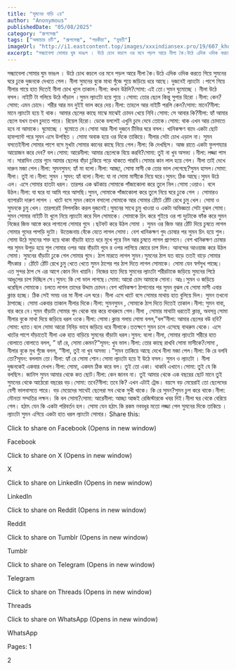 ```yaml
---
title: "সুমনের বাড়ি ২য়"
author: "Anonymous"
publishedDate: "05/08/2025"
category: "গ্রুপসেক্স"
tags: ["অজাচার চটি", "গ্রুপসেক্স", "পরকীয়া", "যুবতী"]
imageUrl: "http://i1.eastcontent.top/images/xxxindiansex.pro/19/607_khushi_mouth.jpg"
excerpt: "সন্ধ্যাবেলা সোমার ঘুম ভাঙল । উঠে চোখ কচলে ওর মনে পড়ল আরে নীলা কৈ।উঠে এদিক ওদিক করতে গিয়ে সুমনের ঘরে ঢুকে দুজনকে দেখতে পেল। নীলা সুমনের বুকে মাথা গুঁজে শুয়ে জড়িয়ে ধরে আছে। দুজনেই ল্যাংটো ।পাশে গিয়ে নীল..."
---
```


সন্ধ্যাবেলা সোমার ঘুম ভাঙল । উঠে চোখ কচলে ওর মনে পড়ল আরে নীলা কৈ।উঠে এদিক ওদিক করতে গিয়ে সুমনের ঘরে ঢুকে দুজনকে দেখতে পেল। নীলা সুমনের বুকে মাথা গুঁজে শুয়ে জড়িয়ে ধরে আছে। দুজনেই ল্যাংটো ।পাশে গিয়ে নীলার গায়ে হাত দিতেই নীলা চোখ খুলে তাকাল।নীলা: কখন উঠলি?সোমা: এই তো।সুমন ঘুমোচ্ছে । নীলা উঠে বসল। নাইটি টা গলিয়ে উঠে দাঁড়াল ।সুমন ল্যাংটো হয়ে শুয়ে ।সোমা: তোর ছেলে কিন্তু সুপার হিরো ।নীলা: কেন?সোমা: এমন চোদে। শরীর আর মন দুইই ভাল করে দেয়।নীলা: তাহলে আর নাইটি পরলি কেন?সোমা: মানে?নীলা: মানে ল্যাংটো হয়ে ই থাক। আমার ছেলের কাছে মাঝে মাঝেই চোদন খেয়ে নিবি।সোমা: সে আবার কি?নীলা: হ্যাঁ আমার ছেলে যখন তখন চুদতে পারে। রিয়েল হিরো। ডেকে বললেই এখুনি চুদে দেবে তোকে।সোমা: থাক এখন আর চোদাতে হবে না আমাকে। ঘুমোচ্ছে । ঘুমোতে দে।সোমা আর নীলা দুজনে টিভির ঘরে বসল। খানিকক্ষণ বাদে একটা ছোট হাফপ্যান্ট পরে সুমন এসে উপস্থিত । সোমা অবাক হয়ে ওর দিকে তাকিয়ে। নীলার সেটা চোখ এড়াল না। সুমন বসতেইনীলা সোমার পাশে বসে মুখটা সোমার কানের কাছে নিয়ে গেল।নীলা: কি দেখছিস। আজ রাতে একটা ফুলশয্যার আয়োজন করে দেব? বল।সোমা: আরেনীলা: আমার ছেলেকে বিয়ে করবি?সোমা: তুই না খুব অসভ্য ।নীলা: লজ্জা পাস না। সারাদিন তোর গুদে আমার ছেলের বাঁড়া ঢুকিয়ে পড়ে থাকতে পারবি।সোমার কান লাল হয়ে গেল। নীলা তাই দেখে দারুন মজা পেল।নীলা: সুমনসুমন: হ্যাঁ মা বলো।নীলা: আচ্ছা, সোমা মাসী কে তোর ভাল লেগেছে?সুমন হাসল।সোমা: নীলা। তুই না।নীলা: সুমন ।সুমন: হ্যাঁ বলো।নীলা: যা না সোমা মাসীকে নিয়ে ঘরে।সুমন: ঠিক আছে।সুমন উঠে এল। এসে সোমার হাতটা ধরল। তারপর এক ঝটকায় সোমাকে পাঁজাকোলা করে তুলে নিল।সোমা :ওয়াও। বলে উঠল।নীলা: যা ঘরে যা আমি পরে আসছি।সুমন, সোমাকে পাঁজাকোলা করে তুলে নিয়ে ঘরে ঢুকে গেল । সোমারও ব্যাপারটা দারুণ লাগল । খাটে বসে সুমন কোলে বসালো সোমাকে আর সোমার ঠোঁটে ঠোঁট রেখে চুমু খেল। সোমা ও সুমনকে চুমু খেল। তারপরেই লিপলকিং করল দুজনেই।সুমনের সাথে চুমু খাওয়া ও একটা অভিজ্ঞতা সেটা বুঝল সোমা। সুমন সোমার নাইটি টা খুলে নিয়ে ল্যাংটো করে দিল সোমাকে। সোমাকে চিৎ করে শুইয়ে ওর পা দুটোকে ফাঁক করে সুমন নিজের জিভ আস্তে করে লাগালো সোমার গুদে ।ছটফট করে উঠল সোমা । সুমন ওর জিভ আর ঠোঁট দিয়ে চুষতে লাগল সোমার গুদের পাপড়ি দুটো। উত্তেজনায় বেঁকে যেতে লাগল সোমা। বেশ খানিকক্ষণ গুদ চোষার পর সুমন চিৎ হয়ে শুল। সোমা উঠে সুমনের শক্ত হয়ে থাকা বাঁড়াটা হাতে ধরে মুখে পুরে নিল আর চুষতে লাগল প্রাণপনে। বেশ খানিকক্ষণ চোষার পর সুমন উপুড় হয়ে শুল সোমার ওপর আর বাঁড়াটা গুদে র ওপর লাগিয়ে জোরে চাপ দিল। আনন্দের আওয়াজ করে উঠল সোমা। সুমনের বাঁড়াটা ঢুকে গেল সোমার গুদে। ঠাপ মারতে লাগল সুমন।সুমনের ঠাপ যত বাড়ে ততই বাড়ে সোমার শীৎকার । ঠোঁটে ঠোঁট রেখে চুমু খেতে খেতে সুমন ঠাপের পর ঠাপ দিতে লাগল সোমাকে। সোমা যেন স্বর্গসুখ পাচ্ছে। এত সুন্দর ঠাপ সে এর আগে কোন দিন খায়নি। নিজের হাত দিয়ে সুমনের ল্যাংটো শরীরটাকে জড়িয়ে সুমনের পিঠে আঙুলের চাপ দিচ্ছিল সে।সুমন: কি গো ভাল লাগছে।সোমা: আরো চোদ আমাকে সোনা। আঃ।সুমন ও জড়িয়ে ধরেছিল সোমাকে। চলতে লাগল তাদের উদ্দাম চোদন।বেশ খানিকক্ষণ ঠাপানোর পর সুমন বুঝল যে সোমা মাসী এবার ক্লান্ত হচ্ছে। ঠিক সেই সময় ওর মা নীলা এল ঘরে। নীলা এসে খাটে বসে সোমার মাথায় হাত বুলিয়ে দিল। সুমন তখনো ঠাপাচ্ছে। সোমা একবার তাকাল নীলার দিকে।নীলা: সুমনসুমন , সোমাকে ঠাপ দিতে দিতেই তাকাল।নীলা: সুমন বাবা, বার করে নে।সুমন বাঁড়াটা সোমার গুদ থেকে বার করে বাথরুমে গেল।নীলা , সোমার মাথাটা ধরতেই ক্লান্ত, অবসন্ন সোমা নীলার বুকে মাথা দিয়ে জড়িয়ে ধরল ওকে।নীলা: সোমা।ক্লান্ত গলায় সোমা বলল,”বল”নীলা: আমার ছেলের বউ হবি?সোমা: ধ্যাত।বলে সোমা আরো নিবিড় ভাবে জড়িয়ে ধরে নীলাকে।ততক্ষণে সুমন চলে এসেছে বাথরুম থেকে। এসে খাটের পাশে দাঁড়াতেই নীলা এক হাত বাড়িয়ে সুমনের বাঁড়াটা ধরল।সুমন: বলো।নীলা, সোমার ল্যাংটো শরীরে হাত বোলাতে বোলাতে বলল, ” হ্যাঁ রে, সোমা কেমন?”সূমন: খুব ভাল।নীলা: তোর কাছে রাখবি সোমা মাসীকে?সোমা , নীলার বুকে মুখ গুঁজে বলল, “নীলা, তুই না খুব অসভ্য ।”সুমন তাকিয়ে আছে দেখে নীলা মজা পেল।নীলা: কি রে বলবি তো?সূমন: বললাম তো।নীলা: হ্যাঁ রে সোমা শোন।সোমা ল্যাংটো হয়ে ই উঠে বসল। সুমন ও ল্যাংটো । নীলা দুজনকেই একবার দেখল।নীলা: সোমা, একদম ঠিক করে বল। তুই তো একা। থাকবি এখানে।সোমা: তুই যে কি বলছিস। জানিস সুমন আমার থেকে কত ছোট।নীলা: কেন জানব না। তুই আমার থেকে এক বছরের ছোট মানে তুই সুমনের থেকে আঠেরো বছরের বড়।সোমা: তবে?নীলা: তবে কি? এখন এটাই ট্রেন্ড। বয়সে বড় মেয়েরাই তো ছেলেদের বেশী ভালবাসতে পারে। বড় মেয়েদের সাথেই ছেলেরা সব থেকে সুখী থাকে। কি রে সুমন?সুমন চুপ করে থাকে।নীলা: মৌনতা সম্মতির লক্ষন। কি বল সোমা?সোমা: আরেনীলা: আচ্ছা আজই রেজিস্টারকে খবর দিই।নীলা ঘর থেকে বেরিয়ে গেল। হঠাৎ যেন কি একটা পরিবর্তন হল। সোমা যেন হঠাৎ কি রকম নববধূর মতো লজ্জা পেল সুমনের দিকে তাকিয়ে । ল্যাংটো সুমন এগিয়ে একটা হাত ধরল ল্যাংটো সোমার।
Share this:


Click to share on Facebook (Opens in new window)


Facebook




Click to share on X (Opens in new window)


X




Click to share on LinkedIn (Opens in new window)


LinkedIn




Click to share on Reddit (Opens in new window)


Reddit




Click to share on Tumblr (Opens in new window)


Tumblr




Click to share on Telegram (Opens in new window)


Telegram




Click to share on Threads (Opens in new window)


Threads




Click to share on WhatsApp (Opens in new window)


WhatsApp


Pages: 
1
 
2
